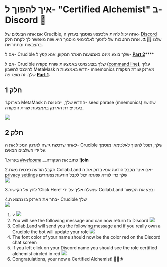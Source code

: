 # איך להפוך ל- "Certified Alchemist" ב- Discord 💬

אם אתה הבעלים של Crucible, אתה יכול להיות אלכימאי מוסמך בערוץ ה- [Discord](https://discord.com/invite/qWQQMMKjKe) שלנו 🧙‍♂️⚗️. אחת ההטבות של להפוך לאלכימאי מוסמך היא שזה מאפשר לך לקחת חלק בהצבעות ובתחרויות.

אם ל- Crucible שלך בוצע מינט באמצעות האתר המקוון, אנא קפץ ל- [**Part 2**](how-to-become-a-certified-alchemist-on-discord.md#part-2)\*\*\*\*

אם ל- Crucible שלך בוצע מינט באמצעות שורת פקודה **\(**[command line](https://github.com/alchemistcoin/alchemist)**\)**, עליך להיכנס לחשבון MetaMask חדש באמצעות ה- mnemonics מארנק שורת הפקודה שלך. זה מוצג פה [**Part 1**](how-to-become-a-certified-alchemist-on-discord.md#part-1)**.**

##  **חלק 1**

1.בארנק MetaMask החדש שלך, ייבא את ה- seed phrase \(mnemonics\) שהושג בעת יצירת הארנק באמצעות שורת הפקודה.

![](https://i.imgur.com/4RxfjZs.png)

## **חלק 2**

לאחר שרכשת גישה לארנק המכיל את ה- Crucible שלך, תוכל להפוך לאלכימאי מוסמך על ידי השלבים הבאים:

1.בערוץ [_\#welcome_](http://discord.alchemist.wtf) __כתוב את הפקודה **!join**

2.תקבל הודעה פרטית מאת Collab.Land אם אינך מקבל הודעה אנא בדוק את ה- [privacy settings](https://support.discord.com/hc/en-us/articles/217916488-Blocking-Privacy-Settings-) שלך כדי לוודא שאתה יכול לקבל הודעות מאחרים  
![](https://i.imgur.com/2UvO1ZL.png)

3.לחץ על הקישור ‘Click Here’ שנשלח אליך על ידי Collab.Land ובצע את הקישור

4.בחר את הארנק בו נמצא ה- Crucible שלך  
![](https://i.imgur.com/y4bXisJ.png)

1. v ![](https://i.imgur.com/nF29cFo.png)
2. You will see the following message and can now return to Discord ![](https://i.imgur.com/WVIelT9.png)
3. Collab.Land will send you the following message and if you really own a Crucible the bot will update your role ![](https://i.imgur.com/1UMmipM.png)
4. The font color of your name should now be the color red on the Discord chat screen
5. If you left click on your Discord name you should see the role certified alchemist circled in red ![](https://i.imgur.com/KTO91Q1.png)
6. Congratulations, your now a Certified Alchemist! 🧙‍♂️⚗️

